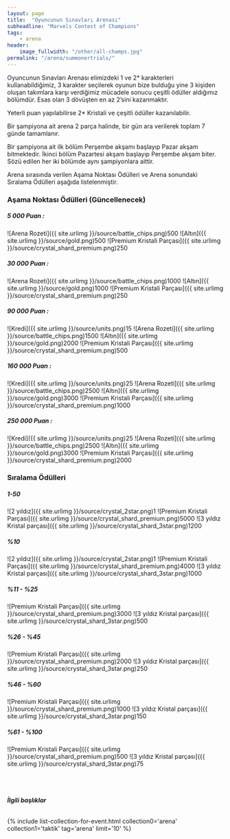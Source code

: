 ```yaml
---
layout: page
title:  "Oyuncunun Sınavları Arenası"
subheadline: "Marvels Contest of Champions"
tags:
    - arena
header:
    image_fullwidth: "/other/all-champs.jpg"
permalink: "/arena/summonertrials/"    
---
```


Oyuncunun Sınavları Arenası elimizdeki 1 ve 2* karakterleri kullanabildiğimiz, 3 karakter seçilerek oyunun bize bulduğu yine 3 kişiden oluşan takımlara karşı verdiğimiz mücadele sonucu çeşitli ödüller aldığımız bölümdür. Esas olan 3 dövüşten en az 2’sini kazanmaktır.

Yeterli puan yapılabilirse 2* Kristali ve çeşitli ödüller kazanılabilir.

Bir şampiyona ait arena 2 parça halinde, bir gün ara verilerek toplam 7 günde tamamlanır.

Bir şampiyona ait ilk bölüm Perşembe akşamı başlayıp Pazar akşam bitmektedir. İkinci bölüm Pazartesi akşam başlayıp Perşembe akşam biter. Sözü edilen her iki bölümde aynı şampiyonlara aittir.  

Arena sırasında verilen Aşama Noktası Ödülleri ve Arena sonundaki Sıralama Ödülleri aşağıda listelenmiştir.


### Aşama Noktası Ödülleri (Güncellenecek) 
  
##### **5 000 Puan :**
![Arena Rozeti]({{ site.urlimg }}/source/battle_chips.png)500 
![Altın]({{ site.urlimg }}/source/gold.png)500
![Premium Kristali Parçası]({{ site.urlimg }}/source/crystal_shard_premium.png)250

##### **30 000 Puan :**
![Arena Rozeti]({{ site.urlimg }}/source/battle_chips.png)1000
![Altın]({{ site.urlimg }}/source/gold.png)1000
![Premium Kristali Parçası]({{ site.urlimg }}/source/crystal_shard_premium.png)250

##### **90 000 Puan :**
![Kredi]({{ site.urlimg }}/source/units.png)15
![Arena Rozeti]({{ site.urlimg }}/source/battle_chips.png)1500
![Altın]({{ site.urlimg }}/source/gold.png)2000
![Premium Kristali Parçası]({{ site.urlimg }}/source/crystal_shard_premium.png)500

##### **160 000 Puan :**
![Kredi]({{ site.urlimg }}/source/units.png)25
![Arena Rozeti]({{ site.urlimg }}/source/battle_chips.png)2500
![Altın]({{ site.urlimg }}/source/gold.png)3000
![Premium Kristali Parçası]({{ site.urlimg }}/source/crystal_shard_premium.png)1000

##### **250 000 Puan :**
![Kredi]({{ site.urlimg }}/source/units.png)25
![Arena Rozeti]({{ site.urlimg }}/source/battle_chips.png)2500
![Altın]({{ site.urlimg }}/source/gold.png)3000
![Premium Kristali Parçası]({{ site.urlimg }}/source/crystal_shard_premium.png)2000


### Sıralama Ödülleri

##### **1-50**
![2 yıldız]({{ site.urlimg }}/source/crystal_2star.png)1
![Premium Kristali Parçası]({{ site.urlimg }}/source/crystal_shard_premium.png)5000
![3 yıldız Kristal parçası]({{ site.urlimg }}/source/crystal_shard_3star.png)1200

##### **%10**
![2 yıldız]({{ site.urlimg }}/source/crystal_2star.png)1
![Premium Kristali Parçası]({{ site.urlimg }}/source/crystal_shard_premium.png)4000
![3 yıldız Kristal parçası]({{ site.urlimg }}/source/crystal_shard_3star.png)1000

##### **%11 - %25**
![Premium Kristali Parçası]({{ site.urlimg }}/source/crystal_shard_premium.png)3000
![3 yıldız Kristal parçası]({{ site.urlimg }}/source/crystal_shard_3star.png)500


##### **%26 - %45**
![Premium Kristali Parçası]({{ site.urlimg }}/source/crystal_shard_premium.png)2000
![3 yıldız Kristal parçası]({{ site.urlimg }}/source/crystal_shard_3star.png)250


##### **%46 - %60**
![Premium Kristali Parçası]({{ site.urlimg }}/source/crystal_shard_premium.png)1000
![3 yıldız Kristal parçası]({{ site.urlimg }}/source/crystal_shard_3star.png)150

##### **%61 - %100**
![Premium Kristali Parçası]({{ site.urlimg }}/source/crystal_shard_premium.png)500
![3 yıldız Kristal parçası]({{ site.urlimg }}/source/crystal_shard_3star.png)75

<br><br>

###### **İlgili başlıklar**

{% include list-collection-for-event.html collection0='arena' collection1='taktik' tag='arena' limit='10' %}
